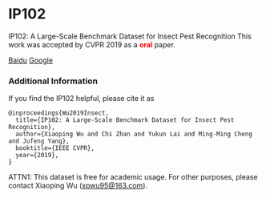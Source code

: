 # IP102
IP102: A Large-Scale Benchmark Dataset for Insect Pest Recognition
This work was accepted by CVPR 2019 as a **<font color='red'>oral</font>** paper.

[Baidu]()
[Google]()

### Additional Information
If you find the IP102 helpful, please cite it as
```
@inproceedings{Wu2019Insect,
  title={IP102: A Large-Scale Benchmark Dataset for Insect Pest Recognition},
  author={Xiaoping Wu and Chi Zhan and Yukun Lai and Ming-Ming Cheng and Jufeng Yang},
  booktitle={IEEE CVPR},
  year={2019},
}
```

ATTN1: This dataset is free for academic usage. For other purposes, please contact Xiaoping Wu (xpwu95@163.com).
